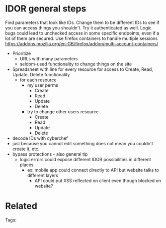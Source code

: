 # IDOR general steps
Find parameters that look like IDs. Change them to be different IDs to see if you can access things you shouldn't.
Try it authenticated as well. Logic bugs could lead to unchecked access in some specific endpoints, even if a lot of them are secured.
Use firefox containers to handle multiple sessions https://addons.mozilla.org/en-GB/firefox/addon/multi-account-containers/
- Prioritize
  - URLs with many parameters
  - seldom-used functionality to change things on the site
- Spreadsheet with line for every resource for access to Create, Read, Update, Delete functionality
  - for each resource
    - my user perms
      - Create
      - Read
      - Update
      - Delete
    - try to change other users resource
      - Create
      - Read
      - Update
      - Delete
- decode IDs with cyberchef
- just because you cannot edit something does not mean you couldn't create it, etc.
- bypass protections - also general tip
  - logic errors could expose different IDOR possibilities in different places
    - ex: mobile app could connect directly to API but website talks to different layers
      - API could put XSS reflected on client even though blocked on website?

# Related


Tags:

    
